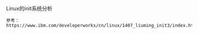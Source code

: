 Linux的init系统分析

```
参考：
https://www.ibm.com/developerworks/cn/linux/1407_liuming_init3/index.html
```
